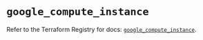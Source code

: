 # `google_compute_instance`

Refer to the Terraform Registry for docs: [`google_compute_instance`](https://registry.terraform.io/providers/hashicorp/google-beta/6.15.0/docs/resources/google_compute_instance).
